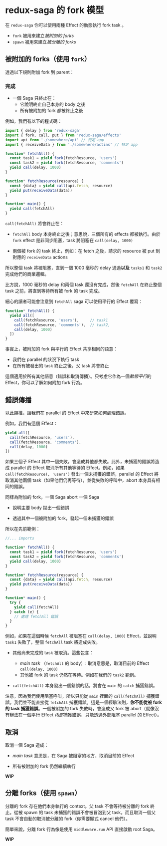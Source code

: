 # redux-saga 的 fork 模型

在 `redux-saga` 你可以使用兩種 Effect 的動態執行 fork task 。

- `fork` 被用來建立*被附加的 forks*
- `spawn` 被用來建立*被分離的 forks*

## 被附加的 forks（使用 `fork`）

透過以下規則附加 fork 到 parent：

### 完成

- 一個 Saga 只終止在：
  - 它說明終止自己本身的 body 之後
  - 所有被附加的 fork 都被終止之後

例如，我們有以下的程式碼：

```js
import { delay } from 'redux-saga'
import { fork, call, put } from 'redux-saga/effects'
import api from './somewhere/api' // 特定 app
import { receiveData } from './somewhere/actins' // 特定 app

function* fetchAll() {
  const task1 = yield fork(fetchResource, 'users')
  const task2 = yield fork(fetchResource, 'comments')
  yield call(delay, 1000)
}

function* fetchResource(resource) {
  const {data} = yield call(api.fetch, resource)
  yield put(receiveData(data))
}

function* main() {
  yield call(fetchAll)
}
```

`call(fetchAll)` 將會終止在：

- `fetchAll` body 本身終止之後；意思說，三個所有的 effects 都被執行。由於 `fork` effect 是非同步阻塞，task 將阻塞在 `call(delay, 1000)`

- 兩個被 fork 的 task 終止，例如：在 fetch 之後，請求的 resource 被 put 到對應的 `receiveData` actions

所以整個 task 將被阻塞，直到一個 1000 毫秒的 delay 通過**以及** `tasks1` 和 `task2` 完成他們的商業邏輯。

比方說，1000 毫秒的 delay 和兩個 task 還沒有完成，然後 `fetchAll` 在終止整個 task 之前，將直到等待所有被 fork 的 task 完成。

細心的讀者可能會注意到 `fetchAll` saga 可以使用平行的 Effect 覆寫：

```js
function* fetchAll() {
  yield all([
    call(fetchResource, 'users'),     // task1
    call(fetchResource, 'comments'),  // task2,
    call(delay, 1000)
  ])
}
```

事實上，被附加的 fork 與平行的 Effect 共享相同的語意：

- 我們在 parallel 的狀況下執行 task
- 在所有被發出的 task 終止之後，父 task 將會終止


這個適用於所有其他語意（錯誤和取消傳播）。只考慮它作為一個*動態平行*的 Effect，你可以了解如何附加 fork 行為。

## 錯誤傳播

以此類推，讓我們在 parallel 的 Effect 中來研究如何處理錯誤。

例如，我們有這個 Effect：

```js
yield all([
  call(fetchResource, 'users'),
  call(fetchResource, 'comments'),
  call(delay, 1000)
])
```

如果三個子 Effect 其中一個失敗，會造成其他都失敗。此外，未捕獲的錯誤將造成 parallel 的 Effect 取消所有其他等待的 Effect。例如，如果 `call(fetchResource), 'users')` 發出一個未捕獲的錯誤，parallel 的 Effect 將取消其他兩個 task（如果他們仍再等待），並從失敗的呼叫中，abort 本身具有相同的錯誤。

同樣為附加的 fork，一個 Saga abort 一個 Saga

- 說明主要 body 拋出一個錯誤

- 透過其中一個被附加的 fork，發起一個未捕獲的錯誤

所以在先前範例：

```js
//... imports

function* fetchAll() {
  const task1 = yield fork(fetchResource, 'users')
  const task2 = yield fork(fetchResource, 'comments')
  yield call(delay, 1000)
}

function* fetchResource(resource) {
  const {data} = yield call(api.fetch, resource)
  yield put(receiveData(data))
}

function* main() {
  try {
    yield call(fetchAll)
  } catch (e) {
    // 處理 fetchAll 錯誤
  }
}
```

例如，如果在這個時候 `fetchAll` 被阻塞在 `call(delay, 1000)` Effect，並說明 `task1` 失敗了，整個 `fetchAll` task 將造成失敗。

- 其他尚未完成的 task 被取消。這些包含：  
  - *main task* （`fetchAll` 的 body）: 取消意思是，取消目前的 Effect `call(delay, 1000)`  
  - 其他被 fork 的 task 仍然在等待。例如在我們的 `task2` 範例。

- `call(fetchAll)` 本身發出一個錯誤的話，將會在 `main` 的 `catch` 捕獲錯誤。

注意，因為我們使用阻塞呼叫，所以只能從 `main` 裡面的 `call(fetchAll)` 捕獲錯誤。我們並不能直接從 `fetchAll` 捕獲錯誤。這是一個經驗法則，**你不能從被 fork 的 task 捕獲錯誤**。一個被附加的 fork 失敗時，會造成父 fork 被 abort（就像沒有辦法在一個平行 Effect *內部*捕獲錯誤，只能透過外部阻塞 parallel 的 Effect）。


## 取消

取消一個 Saga 造成：

- *main task* 意思是，在 Saga 被阻塞的地方，取消目前的 Effect

- 所有被附加的 fork 仍然繼續執行


**WIP**

## 分離 forks（使用 `spawn`）

 分離的 fork 存在他們本身執行的 context。父 task 不會等待被分離的 fork 終止。從被 spawn 的 task 未捕獲的錯誤不會被冒泡到父 task。而且取消一個父 task 不會自動的取消被分離的 fork（你需要顯式 cancel 他們）。

簡單來說，分離 fork 行為像是使用 `middleware.run` API 直接啟動 root Saga。


**WIP**
